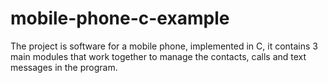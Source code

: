 # mobile-phone-c-example
The project is software for a mobile phone, implemented in C, it contains 3 main modules that work together to manage the contacts, calls and text messages in the program.
